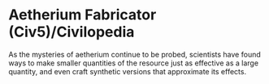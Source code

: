 # Aetherium Fabricator (Civ5)/Civilopedia

As the mysteries of aetherium continue to be probed, scientists have found ways to make smaller quantities of the resource just as effective as a large quantity, and even craft synthetic versions that approximate its effects.